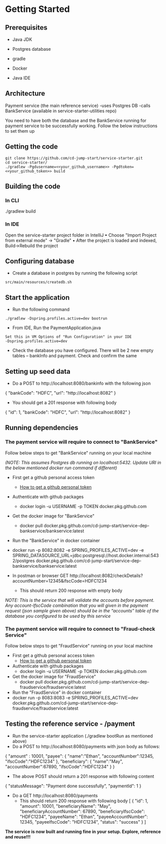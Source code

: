 # Getting Started
## Prerequisites
- Java JDK

- Postgres database

- gradle

- Docker

- Java IDE

## Architecture
Payment service (the main reference service)
-uses Postgres DB
-calls BankService (available in service-starter-utilities repo)
 
You need to have both the database and the BankService running for payment service to be successfully working. 
Follow the below instructions to set them up

## Getting the code
```
git clone https://github.com/cd-jump-start/service-starter.git
cd service-starter/
./gradlew -Pgdusername=<<your_github_username>> -Pgdtoken=<<your_github_token>> build
```

## Building the code
### In CLI
./gradlew build

### In IDE
Open the service-starter project folder in IntelliJ
•	Choose "Import Project from external mode" -> "Gradle"
•	After the project is loaded and indexed, Build->Rebuild the project

## Configuring database
- Create a database in postgres by running the following script
```
src/main/resources/createdb.sh
```
## Start the application
*  Run the following command
```
./gradlew -Dspring.profiles.active=dev bootrun
```
* From IDE, Run the PaymentApplication.java
```
Set this in VM Options of "Run Configuration" in your IDE
-Dspring.profiles.active=dev
```

* Check the database you have configured. There will be 2 new empty tables – bankInfo and payment. Check and confirm the same

## Setting up seed data
- Do a POST to http://localhost:8080/bankinfo with the following json

{
	"bankCode": "HDFC",
	"url": "http://localhost:8082"
}

- You should get a 201 response with following body

{
    "id": 1,
    "bankCode": "HDFC",
    "url": "http://localhost:8082"
}

## Running dependencies
### The payment service will require to connect to "BankService"
Follow below steps to get "BankService" running on your local machine 

 *(NOTE: This assumes Postgres db running on localhost:5432. Update URI in the below mentioned docker run command if different)*
- First get a github personal access token
  - [How to get a github personal token](https://help.github.com/en/github/authenticating-to-github/creating-a-personal-access-token-for-the-command-line)
- Authenticate with github packages
  - docker login -u USERNAME -p TOKEN docker.pkg.github.com
- Get the docker image for "BankService"
  - docker pull docker.pkg.github.com/cd-jump-start/service-dep-bankservice/bankservice:latest
 - Run the "BankService" in docker container
  - docker run  -p 8082:8082 -e SPRING_PROFILES_ACTIVE=dev -e SPRING_DATASOURCE_URL=jdbc:postgresql://host.docker.internal:5432/postgres docker.pkg.github.com/cd-jump-start/service-dep-bankservice/bankservice:latest

- In postman or browser GET http://localhost:8082/checkDetails?accountNumber=12345&ifscCode=HDFC1234
  - This should return 200 response with empty body

*NOTE: This is the service that will validate the accounts before payment. Any account-IfscCode combination that you will given in the payment request (json sample given above) should be in the “accounts” table of the database you configured to be used by this service*

### The payment service will require to connect to "Fraud-check Service"
Follow below steps to get "FraudService" running on your local machine 

- First get a github personal access token
  - [How to get a github personal token](https://help.github.com/en/github/authenticating-to-github/creating-a-personal-access-token-for-the-command-line)
- Authenticate with github packages
  - docker login -u USERNAME -p TOKEN docker.pkg.github.com
- Get the docker image for "FraudService"
  - docker pull docker.pkg.github.com/cd-jump-start/service-dep-fraudservice/fraudservice:latest
 - Run the "FraudService" in docker container
  - docker run -p 8083:8083 -e SPRING_PROFILES_ACTIVE=dev docker.pkg.github.com/cd-jump-start/service-dep-fraudservice/fraudservice:latest


## Testing the reference service - /payment 
- Run the service-starter application (./gradlew bootRun as mentioned above) 
- Do a POST to http://localhost:8080/payments with json body as follows:

{
	"amount" : 10001,
	"payee": {
		"name":"Ethan",
		"accountNumber":12345,
		"ifscCode":"HDFC1234"
	},
	"beneficiary": {
		"name":"May",
		"accountNumber":67890,
		"ifscCode":"HDFC1234"
	}
}

  - The above POST should return a 201 response with following content

{
    "statusMessage": "Payment done successfully",
    "paymentId": 1
}

- Do a GET http://localhost:8080/payments
  - This should return 200 response with following body
  [
    {
        "id": 1,
        "amount": 10001,
        "beneficiaryName": "May",
        "beneficiaryAccountNumber": 67890,
        "beneficiaryIfscCode": "HDFC1234",
        "payeeName": "Ethan",
        "payeeAccountNumber": 12345,
        "payeeIfscCode": "HDFC1234",
        "status": "success"
    }
]

**The service is now built and running fine in your setup. Explore, reference and reuse!!!**


 



